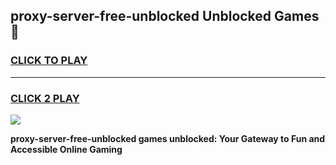 
## proxy-server-free-unblocked Unblocked Games👋
<h3>
<a href="https://news.freeplayer.one?title=proxy-server-free-unblocked&ref=16F">CLICK TO PLAY</a></h3>
<hr>

<h3>
<a href="https://news.freeplayer.one?title=proxy-server-free-unblocked&ref=16F">CLICK 2 PLAY</a>
  
</h3>

<a href="https://news.freeplayer.one?title=proxy-server-free-unblocked&ref=16F/"><img src="https://clearcache.store/games.png"></a>


**proxy-server-free-unblocked games unblocked: Your Gateway to Fun and Accessible Online Gaming**
